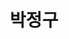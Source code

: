 ---
layout: hubs
key: Q12597050
title: 박정구
name: 박정구
image: 
description: 금호그룹 회장
score: 0.005941449440260554
degree: 7
---